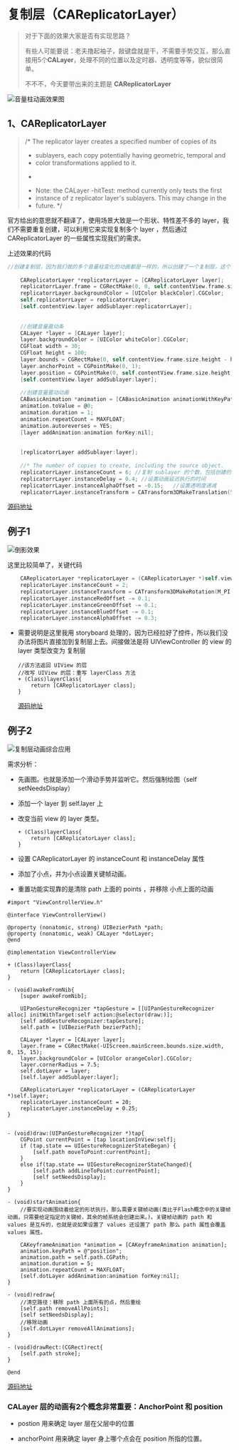 # 复制层（CAReplicatorLayer）

> 对于下面的效果大家是否有实现思路？
>
> 有些人可能要说：老夫撸起袖子，敲键盘就是干，不需要手势交互，那么直接用5个**CALayer**，处理不同的位置以及定时器、透明度等等，貌似很简单。
>
> 不不不，今天要带出来的主题是 **CAReplicatorLayer**

![音量柱动画效果图](https://github.com/FantasticLBP/knowledge-kit/blob/master/assets/QmW9ACfS9P5orau43H7gxuxsU4RVMDPD7mPnDKq4pgLmzr.gif)






## 1、CAReplicatorLayer

> /* The replicator layer creates a specified number of copies of its
>
> - sublayers, each copy potentially having geometric, temporal and
> - color transformations applied to it.
>
>  *
>
> - Note: the CALayer -hitTest: method currently only tests the first
> - instance of z replicator layer's sublayers. This may change in the
> - future. */

官方给出的意思就不翻译了，使用场景大致是一个形状、特性差不多的 layer，我们不需要重复创建，可以利用它来实现复制多个 layer ，然后通过 CAReplicatorLayer 的一些属性实现我们的需求。



上述效果的代码

```objective-c
//创建复制层，因为我们做的多个音量柱变化的动画都是一样的，所以创建了一个复制层，这个复制层可以对里面的 sublayer 进行复制，所以我们不需要重复创建了
    
    CAReplicatorLayer *replicatorrLayer = [CAReplicatorLayer layer];
    replicatorrLayer.frame = CGRectMake(0, 0, self.contentView.frame.size.width, self.contentView.frame.size.height);
    replicatorrLayer.backgroundColor = [UIColor blackColor].CGColor;
    self.replicatorrLayer = replicatorrLayer;
    [self.contentView.layer addSublayer:replicatorrLayer];
    
    
    //创建音量震动条
    CALayer *layer = [CALayer layer];
    layer.backgroundColor = [UIColor whiteColor].CGColor;
    CGFloat width = 30;
    CGFloat height = 100;
    layer.bounds = CGRectMake(0, self.contentView.frame.size.height - height, width, height);
    layer.anchorPoint = CGPointMake(0, 1);
    layer.position = CGPointMake(0, self.contentView.frame.size.height);
    [self.contentView.layer addSublayer:layer];
    
    //创建音量震动动画
    CABasicAnimation *animation = [CABasicAnimation animationWithKeyPath:@"transform.scale.y"];
    animation.toValue = @0;
    animation.duration = 1;
    animation.repeatCount = MAXFLOAT;
    animation.autoreverses = YES;
    [layer addAnimation:animation forKey:nil];
    
    
    [replicatorrLayer addSublayer:layer];
    
    //* The number of copies to create, including the source object.
    replicatorrLayer.instanceCount = 6; //复制 sublayer 的个数，包括创建的第一个sublayer 在内的个数
    replicatorrLayer.instanceDelay = 0.4; //设置动画延迟执行的时间
    replicatorrLayer.instanceAlphaOffset = -0.15;   //设置透明度递减
    replicatorrLayer.instanceTransform = CATransform3DMakeTranslation(50, 0, 0);
```
[源码地址](https://github.com/FantasticLBP/BlogDemos/tree/master/复制层应用1-音量柱动画)




## 例子1

![倒影效果](https://github.com/FantasticLBP/knowledge-kit/blob/master/assets/QmQrU8UxSytnKbWcDVpY5mdy6kmiSHpzyqwt8GykWKNEY2.png)

这里比较简单了，关键代码

```objective-c
	CAReplicatorLayer *replicatorLayer = (CAReplicatorLayer *)self.view.layer;
    replicatorLayer.instanceCount = 2;
    replicatorLayer.instanceTransform = CATransform3DMakeRotation(M_PI, 1, 0, 0);
    replicatorLayer.instanceRedOffset -= 0.1;
    replicatorLayer.instanceGreenOffset -= 0.1;
    replicatorLayer.instanceBlueOffset -= 0.1;
    replicatorLayer.instanceAlphaOffset -= 0.3;
```

- 需要说明是这里我用 storyboard 处理的，因为已经拉好了控件，所以我们没办法将图片直接加到复制层上去。间接做法是将 UIViewController 的 view 的 layer 类型改变为 复制层

  ```
  //该方法返回 UIView 的层
  //改写 UIView 的层：重写 layerClass 方法
  + (Class)layerClass{
      return [CAReplicatorLayer class];
  }
  ```
  [源码地址](https://github.com/FantasticLBP/BlogDemos/tree/master/复制层应用2-倒影效果)


## 例子2

![复制层动画综合应用](https://github.com/FantasticLBP/knowledge-kit/blob/master/assets/QQ20180610-235637-HD.gif)


需求分析：

- 先画图。也就是添加一个滑动手势并监听它。然后强制绘图（self setNeedsDisplay）

- 添加一个 layer 到 self.layer 上

- 改变当前 view 的 layer 类型。

  ```
  + (Class)layerClass{
      return [CAReplicatorLayer class];
  }
  ```

- 设置 CAReplicatorLayer 的 instanceCount 和 instanceDelay 属性

- 添加了小点，并为小点设置关键帧动画。

- 重置功能实现靠的是清除 path 上面的 points ，并移除 小点上面的动画

```
#import "ViewControllerView.h"

@interface ViewControllerView()

@property (nonatomic, strong) UIBezierPath *path;
@property (nonatomic, weak) CALayer *dotLayer;
@end

@implementation ViewControllerView

+ (Class)layerClass{
    return [CAReplicatorLayer class];
}

- (void)awakeFromNib{
    [super awakeFromNib];
    
    UIPanGestureRecognizer *tapGesture = [[UIPanGestureRecognizer alloc] initWithTarget:self action:@selector(draw:)];
    [self addGestureRecognizer:tapGesture];
    self.path = [UIBezierPath bezierPath];
    
    CALayer *layer = [CALayer layer];
    layer.frame = CGRectMake(-UIScreen.mainScreen.bounds.size.width, 0, 15, 15);
    layer.backgroundColor = [UIColor orangeColor].CGColor;
    layer.cornerRadius = 7.5;
    self.dotLayer = layer;
    [self.layer addSublayer:layer];
    
    CAReplicatorLayer *replicatorLayer = (CAReplicatorLayer *)self.layer;
    replicatorLayer.instanceCount = 20;
    replicatorLayer.instanceDelay = 0.25;
}


- (void)draw:(UIPanGestureRecognizer *)tap{
    CGPoint currentPoint = [tap locationInView:self];
    if (tap.state == UIGestureRecognizerStateBegan) {
        [self.path moveToPoint:currentPoint];
    }
    else if(tap.state == UIGestureRecognizerStateChanged){
        [self.path addLineToPoint:currentPoint];
        [self setNeedsDisplay];
    }
}

- (void)startAnimation{
    //要实现动画围绕着给定的形状执行，那么需要关键帧动画(类比于Flash概念中的关键帧动画，只需要给定指定的关键帧，其余的帧系统会创建出来。)。关键帧动画的 path 和 values 是互斥的，也就是说如果设置了 values 还设置了 path 那么 path 属性会覆盖 values 属性。
    
    CAKeyframeAnimation *animation = [CAKeyframeAnimation animation];
    animation.keyPath = @"position";
    animation.path = self.path.CGPath;
    animation.duration = 5;
    animation.repeatCount = MAXFLOAT;
    [self.dotLayer addAnimation:animation forKey:nil];
}

- (void)redraw{
    //清空路径：移除 path 上面所有的点，然后重绘
    [self.path removeAllPoints];
    [self setNeedsDisplay];
    //移除动画
    [self.dotLayer removeAllAnimations];
}

- (void)drawRect:(CGRect)rect{
    [self.path stroke];
}

@end
```
[源码地址](https://github.com/FantasticLBP/BlogDemos/tree/master/复制层应用3-粒子闪烁效果)

### CALayer 层的动画有2个概念非常重要：AnchorPoint 和 position

- postion 用来确定 layer 层在父层中的位置

- anchorPoint 用来确定 layer 身上哪个点会在 position 所指的位置。

  

